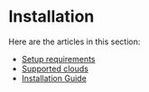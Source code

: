 # Installation

Here are the articles in this section:

* [Setup requirements](setup-requirements.md)
* [Supported clouds](supported-clouds.md)
* [Installation Guide](https://core.digit.org/guides/installation-guide)
